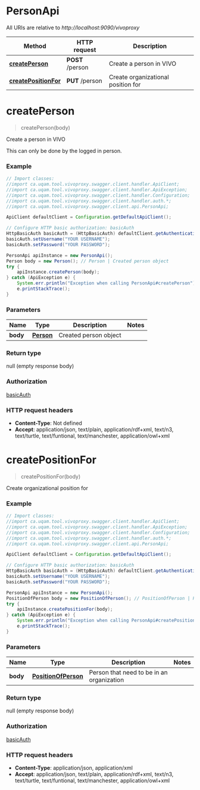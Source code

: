 # PersonApi

All URIs are relative to *http://localhost:9090/vivoproxy*

Method | HTTP request | Description
------------- | ------------- | -------------
[**createPerson**](PersonApi.md#createPerson) | **POST** /person | Create a person in VIVO
[**createPositionFor**](PersonApi.md#createPositionFor) | **PUT** /person | Create organizational position for


<a name="createPerson"></a>
# **createPerson**
> createPerson(body)

Create a person in VIVO

This can only be done by the logged in person.

### Example
```java
// Import classes:
//import ca.uqam.tool.vivoproxy.swagger.client.handler.ApiClient;
//import ca.uqam.tool.vivoproxy.swagger.client.handler.ApiException;
//import ca.uqam.tool.vivoproxy.swagger.client.handler.Configuration;
//import ca.uqam.tool.vivoproxy.swagger.client.handler.auth.*;
//import ca.uqam.tool.vivoproxy.swagger.client.api.PersonApi;

ApiClient defaultClient = Configuration.getDefaultApiClient();

// Configure HTTP basic authorization: basicAuth
HttpBasicAuth basicAuth = (HttpBasicAuth) defaultClient.getAuthentication("basicAuth");
basicAuth.setUsername("YOUR USERNAME");
basicAuth.setPassword("YOUR PASSWORD");

PersonApi apiInstance = new PersonApi();
Person body = new Person(); // Person | Created person object
try {
    apiInstance.createPerson(body);
} catch (ApiException e) {
    System.err.println("Exception when calling PersonApi#createPerson");
    e.printStackTrace();
}
```

### Parameters

Name | Type | Description  | Notes
------------- | ------------- | ------------- | -------------
 **body** | [**Person**](Person.md)| Created person object |

### Return type

null (empty response body)

### Authorization

[basicAuth](../README.md#basicAuth)

### HTTP request headers

 - **Content-Type**: Not defined
 - **Accept**: application/json, text/plain, application/rdf+xml, text/n3, text/turtle, text/funtional, text/manchester, application/owl+xml

<a name="createPositionFor"></a>
# **createPositionFor**
> createPositionFor(body)

Create organizational position for



### Example
```java
// Import classes:
//import ca.uqam.tool.vivoproxy.swagger.client.handler.ApiClient;
//import ca.uqam.tool.vivoproxy.swagger.client.handler.ApiException;
//import ca.uqam.tool.vivoproxy.swagger.client.handler.Configuration;
//import ca.uqam.tool.vivoproxy.swagger.client.handler.auth.*;
//import ca.uqam.tool.vivoproxy.swagger.client.api.PersonApi;

ApiClient defaultClient = Configuration.getDefaultApiClient();

// Configure HTTP basic authorization: basicAuth
HttpBasicAuth basicAuth = (HttpBasicAuth) defaultClient.getAuthentication("basicAuth");
basicAuth.setUsername("YOUR USERNAME");
basicAuth.setPassword("YOUR PASSWORD");

PersonApi apiInstance = new PersonApi();
PositionOfPerson body = new PositionOfPerson(); // PositionOfPerson | Person that need to be in an organization
try {
    apiInstance.createPositionFor(body);
} catch (ApiException e) {
    System.err.println("Exception when calling PersonApi#createPositionFor");
    e.printStackTrace();
}
```

### Parameters

Name | Type | Description  | Notes
------------- | ------------- | ------------- | -------------
 **body** | [**PositionOfPerson**](PositionOfPerson.md)| Person that need to be in an organization |

### Return type

null (empty response body)

### Authorization

[basicAuth](../README.md#basicAuth)

### HTTP request headers

 - **Content-Type**: application/json, application/xml
 - **Accept**: application/json, text/plain, application/rdf+xml, text/n3, text/turtle, text/funtional, text/manchester, application/owl+xml

